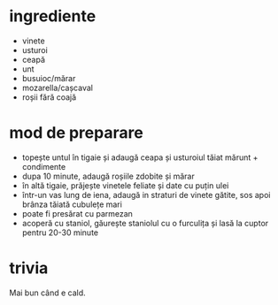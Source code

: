 # ingrediente

* vinete
* usturoi
* ceapă
* unt
* busuioc/mărar
* mozarella/cașcaval
* roșii fără coajă

# mod de preparare

* topește untul în tigaie și adaugă ceapa și usturoiul tăiat mărunt + condimente
* dupa 10 minute, adaugă roșiile zdobite și mărar
* în altă tigaie, prăjește vinetele feliate și date cu puțin ulei
* într-un vas lung de iena, adaugă in straturi de vinete gătite, sos apoi brânza
tăiată cubulețe mari
* poate fi presărat cu parmezan
* acoperă cu staniol, găurește staniolul cu o furculița și lasă la cuptor pentru
20-30 minute

# trivia

Mai bun când e cald.
